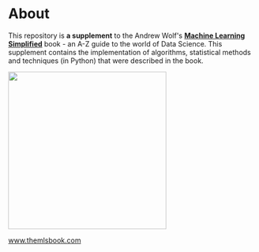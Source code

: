 # About

This repository is **a supplement** to the Andrew Wolf's [**Machine Learning Simplified**](https://www.themlsbook.com) book - an A-Z guide to the world of Data Science. This supplement contains the implementation of algorithms, statistical methods and techniques (in Python) that were described in the book.

<img src="https://themlsbook.com/static/media/book-main@2x.972dc8c5.png" width="320">

<!-- ```{tableofcontents}
``` -->

www.themlsbook.com
